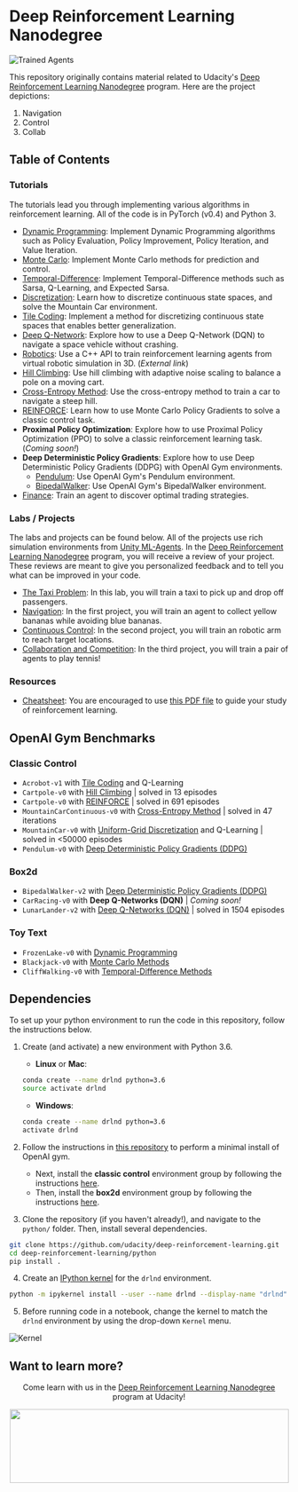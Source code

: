 [//]: # (Image References)

[image1]: https://user-images.githubusercontent.com/10624937/42135602-b0335606-7d12-11e8-8689-dd1cf9fa11a9.gif "Trained Agents"
[image2]: https://user-images.githubusercontent.com/10624937/42386929-76f671f0-8106-11e8-9376-f17da2ae852e.png "Kernel"

# Deep Reinforcement Learning Nanodegree

![Trained Agents][image1]

This repository originally contains material related to Udacity's [Deep Reinforcement Learning Nanodegree](https://www.udacity.com/course/deep-reinforcement-learning-nanodegree--nd893) program. Here are the project depictions:

1) Navigation
2) Control
3) Collab

## Table of Contents

### Tutorials

The tutorials lead you through implementing various algorithms in reinforcement learning.  All of the code is in PyTorch (v0.4) and Python 3.

* [Dynamic Programming](https://github.com/udacity/deep-reinforcement-learning/tree/master/dynamic-programming): Implement Dynamic Programming algorithms such as Policy Evaluation, Policy Improvement, Policy Iteration, and Value Iteration. 
* [Monte Carlo](https://github.com/udacity/deep-reinforcement-learning/tree/master/monte-carlo): Implement Monte Carlo methods for prediction and control. 
* [Temporal-Difference](https://github.com/udacity/deep-reinforcement-learning/tree/master/temporal-difference): Implement Temporal-Difference methods such as Sarsa, Q-Learning, and Expected Sarsa. 
* [Discretization](https://github.com/udacity/deep-reinforcement-learning/tree/master/discretization): Learn how to discretize continuous state spaces, and solve the Mountain Car environment.
* [Tile Coding](https://github.com/udacity/deep-reinforcement-learning/tree/master/tile-coding): Implement a method for discretizing continuous state spaces that enables better generalization.
* [Deep Q-Network](https://github.com/udacity/deep-reinforcement-learning/tree/master/dqn): Explore how to use a Deep Q-Network (DQN) to navigate a space vehicle without crashing.
* [Robotics](https://github.com/dusty-nv/jetson-reinforcement): Use a C++ API to train reinforcement learning agents from virtual robotic simulation in 3D. (_External link_)
* [Hill Climbing](https://github.com/udacity/deep-reinforcement-learning/tree/master/hill-climbing): Use hill climbing with adaptive noise scaling to balance a pole on a moving cart.
* [Cross-Entropy Method](https://github.com/udacity/deep-reinforcement-learning/tree/master/cross-entropy): Use the cross-entropy method to train a car to navigate a steep hill.
* [REINFORCE](https://github.com/udacity/deep-reinforcement-learning/tree/master/reinforce): Learn how to use Monte Carlo Policy Gradients to solve a classic control task.
* **Proximal Policy Optimization**: Explore how to use Proximal Policy Optimization (PPO) to solve a classic reinforcement learning task. (_Coming soon!_)
* **Deep Deterministic Policy Gradients**: Explore how to use Deep Deterministic Policy Gradients (DDPG) with OpenAI Gym environments.
  * [Pendulum](https://github.com/udacity/deep-reinforcement-learning/tree/master/ddpg-pendulum): Use OpenAI Gym's Pendulum environment.
  * [BipedalWalker](https://github.com/udacity/deep-reinforcement-learning/tree/master/ddpg-bipedal): Use OpenAI Gym's BipedalWalker environment.
* [Finance](https://github.com/udacity/deep-reinforcement-learning/tree/master/finance): Train an agent to discover optimal trading strategies.

### Labs / Projects

The labs and projects can be found below.  All of the projects use rich simulation environments from [Unity ML-Agents](https://github.com/Unity-Technologies/ml-agents). In the [Deep Reinforcement Learning Nanodegree](https://www.udacity.com/course/deep-reinforcement-learning-nanodegree--nd893) program, you will receive a review of your project.  These reviews are meant to give you personalized feedback and to tell you what can be improved in your code.

* [The Taxi Problem](https://github.com/udacity/deep-reinforcement-learning/tree/master/lab-taxi): In this lab, you will train a taxi to pick up and drop off passengers.
* [Navigation](https://github.com/udacity/deep-reinforcement-learning/tree/master/p1_navigation): In the first project, you will train an agent to collect yellow bananas while avoiding blue bananas.
* [Continuous Control](https://github.com/udacity/deep-reinforcement-learning/tree/master/p2_continuous-control): In the second project, you will train an robotic arm to reach target locations.
* [Collaboration and Competition](https://github.com/udacity/deep-reinforcement-learning/tree/master/p3_collab-compet): In the third project, you will train a pair of agents to play tennis! 

### Resources

* [Cheatsheet](https://github.com/udacity/deep-reinforcement-learning/blob/master/cheatsheet): You are encouraged to use [this PDF file](https://github.com/udacity/deep-reinforcement-learning/blob/master/cheatsheet/cheatsheet.pdf) to guide your study of reinforcement learning. 

## OpenAI Gym Benchmarks

### Classic Control
- `Acrobot-v1` with [Tile Coding](https://github.com/udacity/deep-reinforcement-learning/blob/master/tile-coding/Tile_Coding_Solution.ipynb) and Q-Learning  
- `Cartpole-v0` with [Hill Climbing](https://github.com/udacity/deep-reinforcement-learning/blob/master/hill-climbing/Hill_Climbing.ipynb) | solved in 13 episodes
- `Cartpole-v0` with [REINFORCE](https://github.com/udacity/deep-reinforcement-learning/blob/master/reinforce/REINFORCE.ipynb) | solved in 691 episodes 
- `MountainCarContinuous-v0` with [Cross-Entropy Method](https://github.com/udacity/deep-reinforcement-learning/blob/master/cross-entropy/CEM.ipynb) | solved in 47 iterations
- `MountainCar-v0` with [Uniform-Grid Discretization](https://github.com/udacity/deep-reinforcement-learning/blob/master/discretization/Discretization_Solution.ipynb) and Q-Learning | solved in <50000 episodes
- `Pendulum-v0` with [Deep Deterministic Policy Gradients (DDPG)](https://github.com/udacity/deep-reinforcement-learning/blob/master/ddpg-pendulum/DDPG.ipynb)

### Box2d
- `BipedalWalker-v2` with [Deep Deterministic Policy Gradients (DDPG)](https://github.com/udacity/deep-reinforcement-learning/blob/master/ddpg-bipedal/DDPG.ipynb)
- `CarRacing-v0` with **Deep Q-Networks (DQN)** | _Coming soon!_
- `LunarLander-v2` with [Deep Q-Networks (DQN)](https://github.com/udacity/deep-reinforcement-learning/blob/master/dqn/solution/Deep_Q_Network_Solution.ipynb) | solved in 1504 episodes

### Toy Text
- `FrozenLake-v0` with [Dynamic Programming](https://github.com/udacity/deep-reinforcement-learning/blob/master/dynamic-programming/Dynamic_Programming_Solution.ipynb)
- `Blackjack-v0` with [Monte Carlo Methods](https://github.com/udacity/deep-reinforcement-learning/blob/master/monte-carlo/Monte_Carlo_Solution.ipynb)
- `CliffWalking-v0` with [Temporal-Difference Methods](https://github.com/udacity/deep-reinforcement-learning/blob/master/temporal-difference/Temporal_Difference_Solution.ipynb)

## Dependencies

To set up your python environment to run the code in this repository, follow the instructions below.

1. Create (and activate) a new environment with Python 3.6.

	- __Linux__ or __Mac__: 
	```bash
	conda create --name drlnd python=3.6
	source activate drlnd
	```
	- __Windows__: 
	```bash
	conda create --name drlnd python=3.6 
	activate drlnd
	```
	
2. Follow the instructions in [this repository](https://github.com/openai/gym) to perform a minimal install of OpenAI gym.  
	- Next, install the **classic control** environment group by following the instructions [here](https://github.com/openai/gym#classic-control).
	- Then, install the **box2d** environment group by following the instructions [here](https://github.com/openai/gym#box2d).
	
3. Clone the repository (if you haven't already!), and navigate to the `python/` folder.  Then, install several dependencies.
```bash
git clone https://github.com/udacity/deep-reinforcement-learning.git
cd deep-reinforcement-learning/python
pip install .
```

4. Create an [IPython kernel](http://ipython.readthedocs.io/en/stable/install/kernel_install.html) for the `drlnd` environment.  
```bash
python -m ipykernel install --user --name drlnd --display-name "drlnd"
```

5. Before running code in a notebook, change the kernel to match the `drlnd` environment by using the drop-down `Kernel` menu. 

![Kernel][image2]

## Want to learn more?

<p align="center">Come learn with us in the <a href="https://www.udacity.com/course/deep-reinforcement-learning-nanodegree--nd893">Deep Reinforcement Learning Nanodegree</a> program at Udacity!</p>

<p align="center"><a href="https://www.udacity.com/course/deep-reinforcement-learning-nanodegree--nd893">
 <img width="503" height="133" src="https://user-images.githubusercontent.com/10624937/42135812-1829637e-7d16-11e8-9aa1-88056f23f51e.png"></a>
</p>
